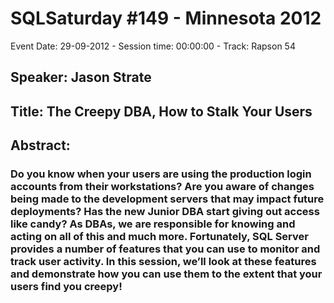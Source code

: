 # SQLSaturday #149 - Minnesota 2012
Event Date: 29-09-2012 - Session time: 00:00:00 - Track: Rapson 54
## Speaker: Jason Strate
## Title: The Creepy DBA, How to Stalk Your Users
## Abstract:
### Do you know when your users are using the production login accounts from their workstations? Are you aware of changes being made to the development servers that may impact future deployments? Has the new Junior DBA start giving out access like candy? As DBAs, we are responsible for knowing and acting on all of this and much more. Fortunately, SQL Server provides a number of features that you can use to monitor and track user activity. In this session, we’ll look at these features and demonstrate how you can use them to the extent that your users find you creepy!
